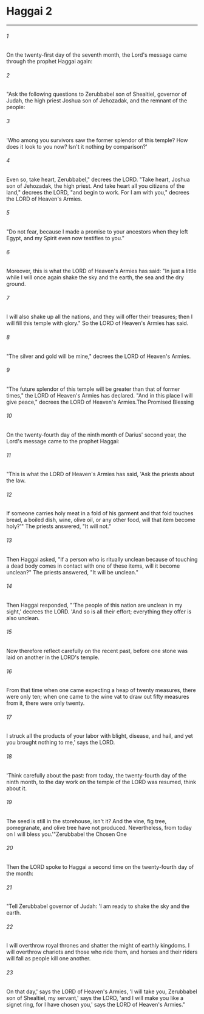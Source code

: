 # Haggai 2
***



###### 1 
On the twenty-first day of the seventh month, the Lord's message came through the prophet Haggai again: 

###### 2 
"Ask the following questions to Zerubbabel son of Shealtiel, governor of Judah, the high priest Joshua son of Jehozadak, and the remnant of the people: 

###### 3 
'Who among you survivors saw the former splendor of this temple? How does it look to you now? Isn't it nothing by comparison?' 

###### 4 
Even so, take heart, Zerubbabel," decrees the LORD. "Take heart, Joshua son of Jehozadak, the high priest. And take heart all you citizens of the land," decrees the LORD, "and begin to work. For I am with you," decrees the LORD of Heaven's Armies. 

###### 5 
"Do not fear, because I made a promise to your ancestors when they left Egypt, and my Spirit even now testifies to you." 

###### 6 
Moreover, this is what the LORD of Heaven's Armies has said: "In just a little while I will once again shake the sky and the earth, the sea and the dry ground. 

###### 7 
I will also shake up all the nations, and they will offer their treasures; then I will fill this temple with glory." So the LORD of Heaven's Armies has said. 

###### 8 
"The silver and gold will be mine," decrees the LORD of Heaven's Armies. 

###### 9 
"The future splendor of this temple will be greater than that of former times," the LORD of Heaven's Armies has declared. "And in this place I will give peace," decrees the LORD of Heaven's Armies.The Promised Blessing 

###### 10 
On the twenty-fourth day of the ninth month of Darius' second year, the Lord's message came to the prophet Haggai: 

###### 11 
"This is what the LORD of Heaven's Armies has said, 'Ask the priests about the law. 

###### 12 
If someone carries holy meat in a fold of his garment and that fold touches bread, a boiled dish, wine, olive oil, or any other food, will that item become holy?'" The priests answered, "It will not." 

###### 13 
Then Haggai asked, "If a person who is ritually unclean because of touching a dead body comes in contact with one of these items, will it become unclean?" The priests answered, "It will be unclean." 

###### 14 
Then Haggai responded, "'The people of this nation are unclean in my sight,' decrees the LORD. 'And so is all their effort; everything they offer is also unclean. 

###### 15 
Now therefore reflect carefully on the recent past, before one stone was laid on another in the LORD's temple. 

###### 16 
From that time when one came expecting a heap of twenty measures, there were only ten; when one came to the wine vat to draw out fifty measures from it, there were only twenty. 

###### 17 
I struck all the products of your labor with blight, disease, and hail, and yet you brought nothing to me,' says the LORD. 

###### 18 
'Think carefully about the past: from today, the twenty-fourth day of the ninth month, to the day work on the temple of the LORD was resumed, think about it. 

###### 19 
The seed is still in the storehouse, isn't it? And the vine, fig tree, pomegranate, and olive tree have not produced. Nevertheless, from today on I will bless you.'"Zerubbabel the Chosen One 

###### 20 
Then the LORD spoke to Haggai a second time on the twenty-fourth day of the month: 

###### 21 
"Tell Zerubbabel governor of Judah: 'I am ready to shake the sky and the earth. 

###### 22 
I will overthrow royal thrones and shatter the might of earthly kingdoms. I will overthrow chariots and those who ride them, and horses and their riders will fall as people kill one another. 

###### 23 
On that day,' says the LORD of Heaven's Armies, 'I will take you, Zerubbabel son of Shealtiel, my servant,' says the LORD, 'and I will make you like a signet ring, for I have chosen you,' says the LORD of Heaven's Armies."
